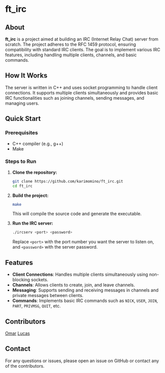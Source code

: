 
# ft_irc

## About

**ft_irc** is a project aimed at building an IRC (Internet Relay Chat) server from scratch. The project adheres to the RFC 1459 protocol, ensuring compatibility with standard IRC clients. The goal is to implement various IRC features, including handling multiple clients, channels, and basic commands.

## How It Works

The server is written in C++ and uses socket programming to handle client connections. It supports multiple clients simultaneously and provides basic IRC functionalities such as joining channels, sending messages, and managing users.

## Quick Start

### Prerequisites

- C++ compiler (e.g., g++)
- Make

### Steps to Run

1. **Clone the repository:**
   ```sh
   git clone https://github.com/karimomino/ft_irc.git
   cd ft_irc
   ```

2. **Build the project:**
   ```sh
   make
   ```

   This will compile the source code and generate the executable.

3. **Run the IRC server:**
   ```sh
   ./ircserv <port> <password>
   ```

   Replace `<port>` with the port number you want the server to listen on, and `<password>` with the server password.

## Features

- **Client Connections**: Handles multiple clients simultaneously using non-blocking sockets.
- **Channels**: Allows clients to create, join, and leave channels.
- **Messaging**: Supports sending and receiving messages in channels and private messages between clients.
- **Commands**: Implements basic IRC commands such as `NICK`, `USER`, `JOIN`, `PART`, `PRIVMSG`, `QUIT`, etc.

## Contributors
[Omar](https://github.com/ghamry03)
[Lucas](https://github.com/lde-alen)

## Contact

For any questions or issues, please open an issue on GitHub or contact any of the contributors.
